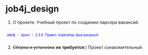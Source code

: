 # job4j_design
1. О проекте. Учебный проект по созданию парсера вакансий.
 
![Иерерхия задания](/images/image1.png)

2. ~~Сборка и установка~~ **не требуется**:) Проект ознакомительный.